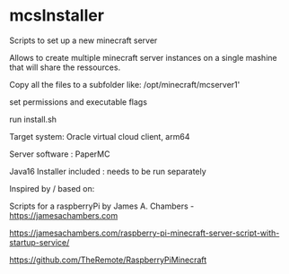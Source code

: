 # mcsInstaller

Scripts to set up a new minecraft server 



Allows to create multiple minecraft server instances on a single mashine that will share the ressources.

Copy all the files to a subfolder like:  /opt/minecraft/mcserver1'

set permissions and executable flags

run install.sh



Target system: Oracle virtual cloud client, arm64 

Server software : PaperMC

Java16 Installer included : needs to be run separately



Inspired by / based on:

Scripts for a raspberryPi by James A. Chambers - https://jamesachambers.com

https://jamesachambers.com/raspberry-pi-minecraft-server-script-with-startup-service/

https://github.com/TheRemote/RaspberryPiMinecraft

